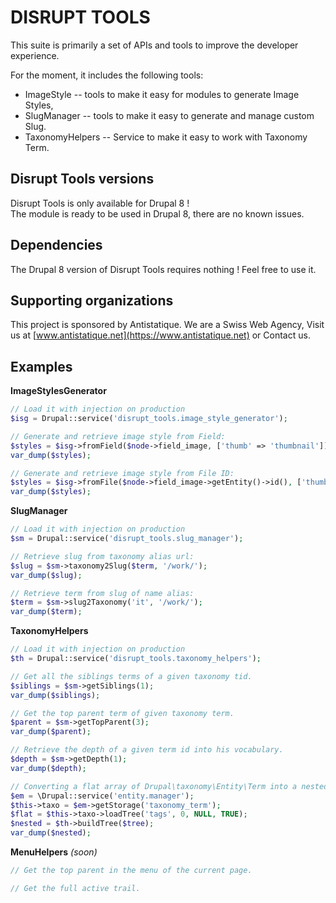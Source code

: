 # DISRUPT TOOLS

This suite is primarily a set of APIs and tools to improve
the developer experience.

For the moment, it includes the following tools:
  - ImageStyle -- tools to make it easy for modules to generate Image Styles,
  - SlugManager -- tools to make it easy to generate and manage custom Slug.
  - TaxonomyHelpers -- Service to make it easy to work with Taxonomy Term.

## Disrupt Tools versions

Disrupt Tools is only available for Drupal 8 !   
The module is ready to be used in Drupal 8, there are no known issues.

## Dependencies

The Drupal 8 version of Disrupt Tools requires nothing ! Feel free to use it.

## Supporting organizations

This project is sponsored by Antistatique. We are a Swiss Web Agency,
Visit us at [www.antistatique.net](https://www.antistatique.net) or Contact us.

## Examples

**ImageStylesGenerator**

```php
// Load it with injection on production
$isg = Drupal::service('disrupt_tools.image_style_generator');

// Generate and retrieve image style from Field:
$styles = $isg->fromField($node->field_image, ['thumb' => 'thumbnail']);
var_dump($styles);

// Generate and retrieve image style from File ID:
$styles = $isg->fromFile($node->field_image->getEntity()->id(), ['thumb' => 'thumbnail']);
var_dump($styles);
```

**SlugManager**

```php
// Load it with injection on production
$sm = Drupal::service('disrupt_tools.slug_manager');

// Retrieve slug from taxonomy alias url:
$slug = $sm->taxonomy2Slug($term, '/work/');
var_dump($slug);

// Retrieve term from slug of name alias:
$term = $sm->slug2Taxonomy('it', '/work/');
var_dump($term);
```

**TaxonomyHelpers**

```php
// Load it with injection on production
$th = Drupal::service('disrupt_tools.taxonomy_helpers');

// Get all the siblings terms of a given taxonomy tid.
$siblings = $sm->getSiblings(1);
var_dump($siblings);

// Get the top parent term of given taxonomy term.
$parent = $sm->getTopParent(3);
var_dump($parent);

// Retrieve the depth of a given term id into his vocabulary.
$depth = $sm->getDepth(1);
var_dump($depth);

// Converting a flat array of Drupal\taxonomy\Entity\Term into a nested tree.
$em = \Drupal::service('entity.manager');
$this->taxo = $em->getStorage('taxonomy_term');
$flat = $this->taxo->loadTree('tags', 0, NULL, TRUE);
$nested = $th->buildTree($tree);
var_dump($nested);
```

**MenuHelpers** *(soon)*

```php
// Get the top parent in the menu of the current page.

// Get the full active trail.

```
